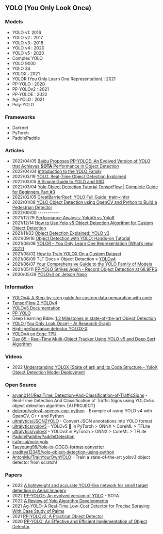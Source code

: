 ## YOLO (You Only Look Once)

### Models
- YOLO v1: 2016
- YOLO v2 : 2017
- YOLO v3 : 2018
- YOLO v4 : 2020
- YOLO v5 : 2020
- Complex YOLO
- YOLO 9000
- YOLO 3d
- YOLOX : 2021
- YOLOR (You Only Learn One Representation) : 2021
- PP-YOLO : 2020
- PP-YOLOv2 : 2021
- PP-YOLOE : 2022
- Ag-YOLO : 2021
- Poly-YOLO 

### Frameworks
- Darknet
- PyTorch
- PaddlePaddle


### Articles
- 2022/04/05 [Baidu Proposes PP-YOLOE: An Evolved Version of YOLO that Achieves **SOTA** Performance in Object Detection](https://syncedreview.com/2022/04/05/baidu-proposes-pp-yoloe-an-evolved-version-of-yolo-that-achieves-sota-performance-in-object-detection/)
- 2022/04/04 [Introduction to the YOLO Family](https://pyimagesearch.com/2022/04/04/introduction-to-the-yolo-family/)
- 2022/03/19 [YOLO: Real-Time Object Detection Explained](https://www.v7labs.com/blog/yolo-object-detection)
- 2022/03/05 [A Simple Guide to YOLO and SSD](https://medium.com/mlearning-ai/a-simple-guide-to-yolo-and-ssd-3172a0e876f)
- 2022/03/04 [Yolo Object Detection Tutorial TensorFlow | Complete Guide for Beginners Part #3](https://www.linkedin.com/pulse/yolo-object-detection-tutorial-tensorflow-complete-guide-lisa-karen-2f)
- 2022/02/05 [GreatBarrierReef: YOLO Full Guide: train+infer](https://www.kaggle.com/code/andradaolteanu/greatbarrierreef-yolo-full-guide-train-infer/notebook)
- 2022/01/08 [YOLO Object Detection using OpenCV and Python to Build a Pedestrian Detector](https://omdena.com/blog/opencv-pedestrian-detector/)
- 2022/00/00 -----------
- 2021/12/29 [Performance Analysis: YoloV5 vs YoloR](https://medium.com/towards-artificial-intelligence/performance-analysis-yolov5-vs-yolor-a873001db193)
- 2021/12/14 [How to Use Yolo v5 Object Detection Algorithm for Custom Object Detection](https://www.analyticsvidhya.com/blog/2021/12/how-to-use-yolo-v5-object-detection-algorithm-for-custom-object-detection-an-example-use-case/)
- 2021/11/03 [Object Detection Explained: YOLO v3](https://medium.com/mlearning-ai/object-detection-explained-yolo-v3-fdf83cc78d25)
- 2021/09/16 [Object Detection with YOLO: Hands-on Tutorial](https://neptune.ai/blog/object-detection-with-yolo-hands-on-tutorial)
- 2021/08/08 [YOLOR – You Only Learn One Representation (What’s new, 2022)](https://viso.ai/deep-learning/yolor/)
- 2021/08/02 [How to Train YOLOX On a Custom Dataset](https://blog.roboflow.com/how-to-train-yolox-on-a-custom-dataset/)
- 2021/06/09 TLT Docs » Object Detection » [YOLOv4](https://docs.nvidia.com/metropolis/TLT/tlt-user-guide/text/object_detection/yolo_v4.html)
- 2021/06/07 [Your Comprehensive Guide to the YOLO Family of Models](https://blog.roboflow.com/guide-to-yolo-models/)
- 2021/05/11 [PP-YOLO Strikes Again - Record Object Detection at 68.9FPS](https://blog.roboflow.com/pp-yolo-strikes-again/)
- 2020/05/26 [YOLOv4 on Jetson Nano](https://medium.com/@thundo/yolov4-on-jetson-nano-672c1d38aed2)


### Information
- [YOLOv4: A Step-by-step guide for custom data preparation with code](https://techylem.com/yolov4-guide-with-code/)
- [TensorFlow 2 YOLOv4](https://wiki.loliot.net/docs/lang/python/libraries/yolov4/python-yolov4-about/)
- [YOLOv5 Documentation](https://docs.ultralytics.com/quick-start/)
- [PP-YOLO](https://paperswithcode.com/method/pp-yolo)
- Deep Learning Bible: [1.2 Milestones in state-of-the-art Object Detection](https://wikidocs.net/163640)
- [YOLO (You Only Look Once) - AI Research Graph](https://crossminds.ai/graphlist/yolo-you-only-look-once-ai-research-graph-60788b484dd65688f4f51175/)
- [High-performance detector YOLOX-X](https://modelplace.ai/models/49)
- [YOLOv4 on Edge TPU](https://wiki.loliot.net/docs/lang/python/libraries/yolov4/python-yolov4-edge-tpu/)
- [Day 85 – Real-Time Multi-Object Tracker Using YOLO v5 and Deep Sort Algorithm](https://www.gopichandrakesan.com/day-85-real-time-multi-object-tracker-using-yolo-v5-and-deep-sort-algorithm/)



### Videos
- 2022 [Understanding YOLOX (State of art) and its Code Structure - YoloX Object Detection Model Deployment](https://www.youtube.com/watch?v=89Su7WeP3Gg)



### Open Source
- [aryan0141/RealTime_Detection-And-Classification-of-TrafficSigns](https://github.com/aryan0141/RealTime_Detection-And-Classification-of-TrafficSigns) - Real-Time Detection And Classification of Traffic Signs using YOLOv5s object detection algorithm. [AI PROJECT]
- [doleron/yolov4-opencv-cpp-python](https://github.com/doleron/yolov4-opencv-cpp-python) - Example of using YOLO v4 with OpenCV, C++ and Python
- [ultralytics/JSON2YOLO](https://github.com/ultralytics/JSON2YOLO) - Convert JSON annotations into YOLO format
- [ultralytics/yolov5](https://github.com/ultralytics/yolov5) - YOLOv5 🚀 in PyTorch > ONNX > CoreML > TFLite
- [ultralytics/yolov3](https://github.com/ultralytics/yolov3) - YOLOv3 in PyTorch > ONNX > CoreML > TFLite
- [PaddlePaddle/PaddleDetection](https://github.com/PaddlePaddle/PaddleDetection)
- [irafm-ai/poly-yolo](https://gitlab.com/irafm-ai/poly-yolo)
- [Taeyoung96/Yolo-to-COCO-format-converter](https://github.com/Taeyoung96/Yolo-to-COCO-format-converter)
- [sraditya12345/yolo-object-detection-using-python](https://jovian.ai/sraditya12345/yolo-object-detection-using-python)
- [AntonMu/TrainYourOwnYOLO](https://github.com/AntonMu/TrainYourOwnYOLO) - Train a state-of-the-art yolov3 object detector from scratch!



### Papers
- 2022 [A lightweight and accurate YOLO-like network for small target detection in Aerial Imagery](https://deepai.org/publication/a-lightweight-and-accurate-yolo-like-network-for-small-target-detection-in-aerial-imagery)
- 2022 [PP-YOLOE: An evolved version of YOLO](https://arxiv.org/pdf/2203.16250.pdf) - SOTA
- 2022 [A Review of Yolo Algorithm Developments](https://www.sciencedirect.com/science/article/pii/S1877050922001363)
- 2021 [Ag-YOLO: A Real-Time Low-Cost Detector for Precise Spraying With Case Study of Palms](https://www.frontiersin.org/articles/10.3389/fpls.2021.753603/full)
- 2021 [PP-YOLOv2: A Practical Object Detector](https://arxiv.org/abs/2104.10419)
- 2020 [PP-YOLO: An Effective and Efficient Implementation of Object Detector](https://arxiv.org/pdf/2007.12099v3.pdf)
